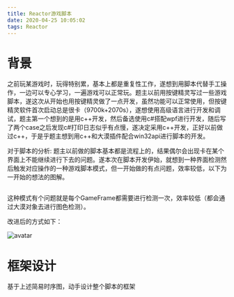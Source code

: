 ```yaml
---
title: Reactor游戏脚本
date: 2020-04-25 10:05:02
tags: Reactor
---
```


# 背景

之前玩某游戏时，玩得特别累，基本上都是重复性工作，遂想到用脚本代替手工操作，一边可以专心学习，一遍游戏可以正常玩。题主以前用按键精灵写过一些游戏脚本，遂这次从开始也用按键精灵做了一点开发，虽然功能可以正常使用，但按键精灵软件首次启动总是很卡（9700k+2070s），遂想使用高级语言进行开发和调试，题主第一个想到的是用c++开发，然后备选使用c#搭配wpf进行开发，随后写了两个case之后发现c#打印日志似乎有点慢，遂决定采用c++开发，正好以前做过c++，于是乎题主想到用c++和大漠插件配合win32api进行脚本的开发。

对于脚本的分析: 题主以前做的脚本基本都是流程上的，结果偶尔会出现卡在某个界面上不能继续进行下去的问题。遂本次在脚本开发伊始，就想到一种界面检测然后触发对应操作的一种游戏脚本模式，但一开始做的有点问题，效率较低，以下为一开始的想法的图解。

<img title="" src="D:\Projects\blog\source\img\script-struct.svg" alt="" data-align="inline">

这种模式有个问题就是每个GameFrame都需要进行检测一次，效率较低（都会通过大漠对象去进行图色检测）。

改进后的方式如下：

![avatar](D:\Projects\blog\source\img\reactor-script-struct.svg)

# 框架设计

基于上述简易时序图，动手设计整个脚本的框架
